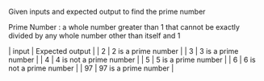 Given inputs and expected output to find the prime number 

Prime Number : a whole number greater than 1 that cannot be exactly divided by any whole number other than itself and 1 

|   input       |   Expected output           |
|     2         | 2 is a prime number         |
|     3         | 3 is a prime number         |
|     4         | 4 is not a prime number     |
|     5         | 5 is a prime number         |
|     6         | 6 is not a prime number     |
|    97         | 97 is a prime number        |
